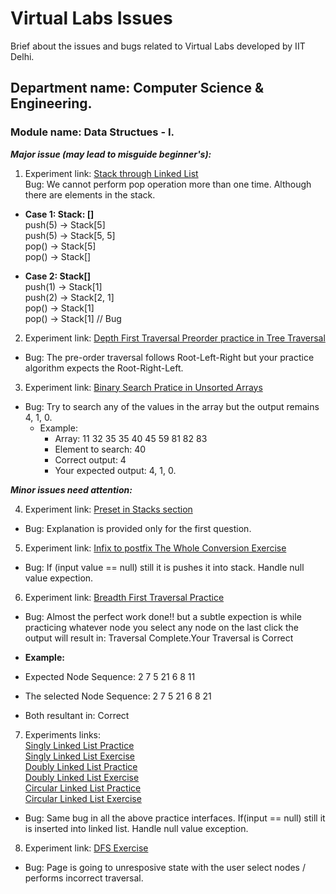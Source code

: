 # Virtual Labs Issues
Brief about the issues and bugs related to Virtual Labs developed by IIT Delhi.

## Department name: Computer Science & Engineering.   
### Module name: Data Structues - I.   
**_Major issue (may lead to misguide beginner's):_**

1. Experiment link: [Stack through Linked List](https://ds1-iiith.vlabs.ac.in/exp/stacks-queues/stacks/stack-linkedlist.html)   
Bug: We cannot perform pop operation more than one time. Although there are elements in the stack.        

- **Case 1: Stack: []**    
push(5) -> Stack[5]   
push(5) -> Stack[5, 5]   
pop() -> Stack[5]    
pop() -> Stack[]   
    
- **Case 2: Stack[]**    
push(1) -> Stack[1]    
push(2) -> Stack[2, 1]    
pop() -> Stack[1]    
pop() -> Stack[1] // Bug  

2. Experiment link: [Depth First Traversal Preorder practice in Tree Traversal](https://ds1-iiith.vlabs.ac.in/exp/tree-traversal/depth-first-traversal/dft-practice.html)  
- Bug: The pre-order traversal follows Root-Left-Right but your practice algorithm expects the Root-Right-Left.          

3. Experiment link: [Binary Search Pratice in Unsorted Arrays](https://ds1-iiith.vlabs.ac.in/exp/unsorted-arrays/binary-search/binary_search_practice.html)        
- Bug: Try to search any of the values in the array but the output remains 4, 1, 0.        
  - Example:        
    - Array: 11 32 35 35 40 45 59 81 82 83        
    - Element to search: 40        
    - Correct output: 4        
    - Your expected output: 4, 1, 0. 

**_Minor issues need attention:_**        

4. Experiment link: [Preset in Stacks section](https://ds1-iiith.vlabs.ac.in/exp/stacks-queues/pretest.html)   
- Bug: Explanation is provided only for the first question.

5. Experiment link: [Infix to postfix The Whole Conversion Exercise](https://ds1-iiith.vlabs.ac.in/exp/infix-postfix/infix%20to-postfix-conversion-with-stack/infix_to_postfix.html)  
- Bug: If (input value == null) still it is pushes it into stack. Handle null value expection.    

6. Experiment link: [Breadth First Traversal Practice](https://ds1-iiith.vlabs.ac.in/exp/tree-traversal/breadth-first-traversal/bft-practice.html)        
- Bug: Almost the perfect work done!! but a subtle expection is while practicing whatever node you select any node on the last click the output will result in: Traversal Complete.Your Traversal is Correct  

- **Example:**   
 - Expected Node Sequence: 2 7 5 21 6 8 11    
 - The selected Node Sequence: 2 7 5 21 6 8 21    
 - Both resultant in: Correct        

7. Experiments links:        
[Singly Linked List Practice](https://ds1-iiith.vlabs.ac.in/exp/linked-list/singly-linked-list/sllpractice.html)  
[Singly Linked List Exercise](https://ds1-iiith.vlabs.ac.in/exp/linked-list/singly-linked-list/sllexercise.html)        
[Doubly Linked List Practice](https://ds1-iiith.vlabs.ac.in/exp/linked-list/doubly-linked-list/dllpractice.html)          
[Doubly Linked List Exercise](https://ds1-iiith.vlabs.ac.in/exp/linked-list/doubly-linked-list/dllexercise.html)        
[Circular Linked List Practice](https://ds1-iiith.vlabs.ac.in/exp/linked-list/circular-linked-list/cllpractice.html)        
[Circular Linked List Exercise](https://ds1-iiith.vlabs.ac.in/exp/linked-list/circular-linked-list/cllexercise.html)

- Bug: Same bug in all the above practice interfaces. If(input == null) still it is inserted into linked list. Handle null value exception.                 

8. Experiment link: [DFS Exercise](https://ds1-iiith.vlabs.ac.in/exp/depth-first-search/dfs/dfs-exercise.html)        
- Bug: Page is going to unresposive state with the user select nodes / performs incorrect traversal.        


